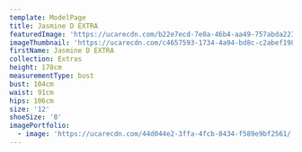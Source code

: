 ```yaml
---
template: ModelPage
title: Jasmine D EXTRA
featuredImage: 'https://ucarecdn.com/b22e7ecd-7e0a-46b4-aa49-757abda223c6/'
imageThumbnail: 'https://ucarecdn.com/c4657593-1734-4a94-bd8c-c2abef198533/'
firstName: Jasmine D EXTRA
collection: Extras
height: 178cm
measurementType: bust
bust: 104cm
waist: 91cm
hips: 106cm
size: '12'
shoeSize: '8'
imagePortfolio:
  - image: 'https://ucarecdn.com/44d044e2-3ffa-4fcb-8434-f589e9bf2561/'
---
```


